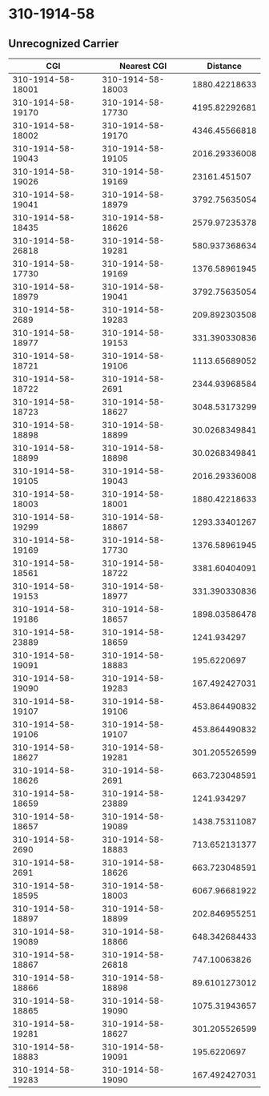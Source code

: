 # 310-1914-58
## Unrecognized Carrier


| CGI | Nearest CGI | Distance |
|-----|-------------|----------|
| 310-1914-58-18001 | 310-1914-58-18003 | 1880.42218633 |
| 310-1914-58-19170 | 310-1914-58-17730 | 4195.82292681 |
| 310-1914-58-18002 | 310-1914-58-19170 | 4346.45566818 |
| 310-1914-58-19043 | 310-1914-58-19105 | 2016.29336008 |
| 310-1914-58-19026 | 310-1914-58-19169 | 23161.451507 |
| 310-1914-58-19041 | 310-1914-58-18979 | 3792.75635054 |
| 310-1914-58-18435 | 310-1914-58-18626 | 2579.97235378 |
| 310-1914-58-26818 | 310-1914-58-19281 | 580.937368634 |
| 310-1914-58-17730 | 310-1914-58-19169 | 1376.58961945 |
| 310-1914-58-18979 | 310-1914-58-19041 | 3792.75635054 |
| 310-1914-58-2689 | 310-1914-58-19283 | 209.892303508 |
| 310-1914-58-18977 | 310-1914-58-19153 | 331.390330836 |
| 310-1914-58-18721 | 310-1914-58-19106 | 1113.65689052 |
| 310-1914-58-18722 | 310-1914-58-2691 | 2344.93968584 |
| 310-1914-58-18723 | 310-1914-58-18627 | 3048.53173299 |
| 310-1914-58-18898 | 310-1914-58-18899 | 30.0268349841 |
| 310-1914-58-18899 | 310-1914-58-18898 | 30.0268349841 |
| 310-1914-58-19105 | 310-1914-58-19043 | 2016.29336008 |
| 310-1914-58-18003 | 310-1914-58-18001 | 1880.42218633 |
| 310-1914-58-19299 | 310-1914-58-18867 | 1293.33401267 |
| 310-1914-58-19169 | 310-1914-58-17730 | 1376.58961945 |
| 310-1914-58-18561 | 310-1914-58-18722 | 3381.60404091 |
| 310-1914-58-19153 | 310-1914-58-18977 | 331.390330836 |
| 310-1914-58-19186 | 310-1914-58-18657 | 1898.03586478 |
| 310-1914-58-23889 | 310-1914-58-18659 | 1241.934297 |
| 310-1914-58-19091 | 310-1914-58-18883 | 195.6220697 |
| 310-1914-58-19090 | 310-1914-58-19283 | 167.492427031 |
| 310-1914-58-19107 | 310-1914-58-19106 | 453.864490832 |
| 310-1914-58-19106 | 310-1914-58-19107 | 453.864490832 |
| 310-1914-58-18627 | 310-1914-58-19281 | 301.205526599 |
| 310-1914-58-18626 | 310-1914-58-2691 | 663.723048591 |
| 310-1914-58-18659 | 310-1914-58-23889 | 1241.934297 |
| 310-1914-58-18657 | 310-1914-58-19089 | 1438.75311087 |
| 310-1914-58-2690 | 310-1914-58-18883 | 713.652131377 |
| 310-1914-58-2691 | 310-1914-58-18626 | 663.723048591 |
| 310-1914-58-18595 | 310-1914-58-18003 | 6067.96681922 |
| 310-1914-58-18897 | 310-1914-58-18899 | 202.846955251 |
| 310-1914-58-19089 | 310-1914-58-18866 | 648.342684433 |
| 310-1914-58-18867 | 310-1914-58-26818 | 747.10063826 |
| 310-1914-58-18866 | 310-1914-58-18898 | 89.6101273012 |
| 310-1914-58-18865 | 310-1914-58-19090 | 1075.31943657 |
| 310-1914-58-19281 | 310-1914-58-18627 | 301.205526599 |
| 310-1914-58-18883 | 310-1914-58-19091 | 195.6220697 |
| 310-1914-58-19283 | 310-1914-58-19090 | 167.492427031 |
